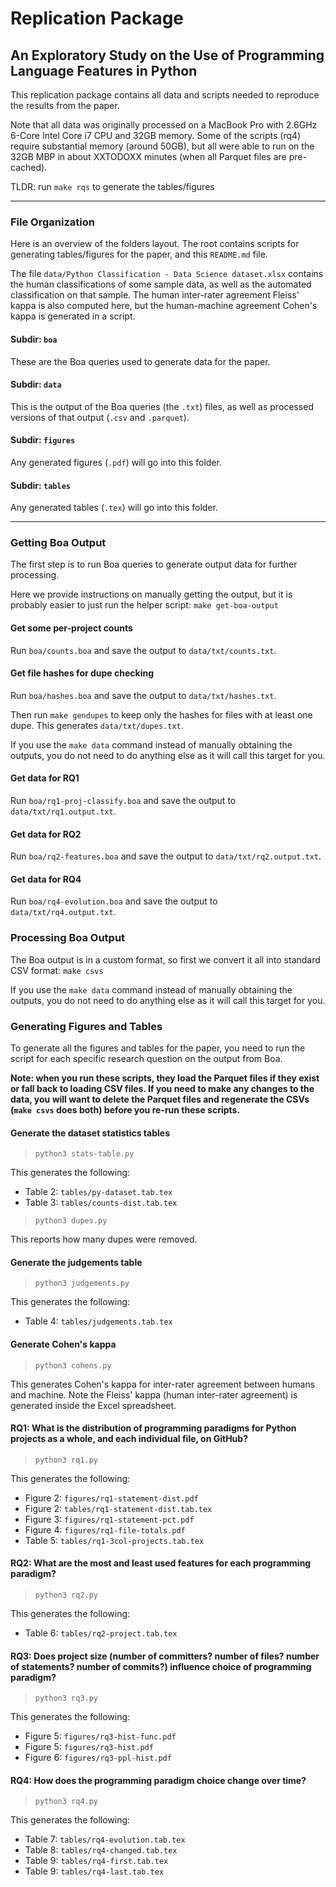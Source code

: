# Replication Package
## An Exploratory Study on the Use of Programming Language Features in Python

This replication package contains all data and scripts needed to reproduce the results from the paper.

Note that all data was originally processed on a MacBook Pro with 2.6GHz 6-Core Intel Core i7 CPU and 32GB memory.  Some of the scripts (rq4) require substantial memory (around 50GB), but all were able to run on the 32GB MBP in about XXTODOXX minutes (when all Parquet files are pre-cached).

TLDR: run `make rqs` to generate the tables/figures

------------------------------------------------------

### File Organization

Here is an overview of the folders layout.  The root contains scripts for generating tables/figures for the paper, and this `README.md` file.

The file `data/Python Classification - Data Science dataset.xlsx` contains the human classifications of some sample data, as well as the automated classification on that sample. The human inter-rater agreement Fleiss' kappa is also computed here, but the human-machine agreement Cohen's kappa is generated in a script.

#### Subdir: `boa`
These are the Boa queries used to generate data for the paper.

#### Subdir: `data`
This is the output of the Boa queries (the `.txt`) files, as well as processed versions of that output (`.csv` and `.parquet`).

#### Subdir: `figures`
Any generated figures (`.pdf`) will go into this folder.

#### Subdir: `tables`
Any generated tables (`.tex`) will go into this folder.

------------------------------------------------------

### Getting Boa Output

The first step is to run Boa queries to generate output data for further processing.

Here we provide instructions on manually getting the output, but it is probably easier to just run the helper script: `make get-boa-output`

#### Get some per-project counts
Run `boa/counts.boa` and save the output to `data/txt/counts.txt`.

#### Get file hashes for dupe checking
Run `boa/hashes.boa` and save the output to `data/txt/hashes.txt`.

Then run `make gendupes` to keep only the hashes for files with at least one dupe.  This generates `data/txt/dupes.txt`.

If you use the `make data` command instead of manually obtaining the outputs, you do not need to do anything else as it will call this target for you.

#### Get data for RQ1
Run `boa/rq1-proj-classify.boa` and save the output to `data/txt/rq1.output.txt`.

#### Get data for RQ2
Run `boa/rq2-features.boa` and save the output to `data/txt/rq2.output.txt`.

#### Get data for RQ4
Run `boa/rq4-evolution.boa` and save the output to `data/txt/rq4.output.txt`.

### Processing Boa Output

The Boa output is in a custom format, so first we convert it all into standard CSV format: `make csvs`

If you use the `make data` command instead of manually obtaining the outputs, you do not need to do anything else as it will call this target for you.

### Generating Figures and Tables

To generate all the figures and tables for the paper, you need to run the script for each specific research question on the output from Boa.

**Note: when you run these scripts, they load the Parquet files if they exist or fall back to loading CSV files. If you need to make any changes to the data, you will want to delete the Parquet files and regenerate the CSVs (`make csvs` does both) before you re-run these scripts.**

#### Generate the dataset statistics tables

> `python3 stats-table.py`

This generates the following:

- Table 2: `tables/py-dataset.tab.tex`
- Table 3: `tables/counts-dist.tab.tex`

> `python3 dupes.py`

This reports how many dupes were removed.

#### Generate the judgements table

> `python3 judgements.py`

This generates the following:

- Table 4: `tables/judgements.tab.tex`

#### Generate Cohen's kappa

> `python3 cohens.py`

This generates Cohen's kappa for inter-rater agreement between humans and machine.  Note the Fleiss' kappa (human inter-rater agreement) is generated inside the Excel spreadsheet.

#### RQ1: What is the distribution of programming paradigms for Python projects as a whole, and each individual file, on GitHub?

> `python3 rq1.py`

This generates the following:

- Figure 2: `figures/rq1-statement-dist.pdf`
- Figure 2: `tables/rq1-statement-dist.tab.tex`
- Figure 3: `figures/rq1-statement-pct.pdf`
- Figure 4: `figures/rq1-file-totals.pdf`
- Table 5: `tables/rq1-3col-projects.tab.tex`

#### RQ2: What are the most and least used features for each programming paradigm?

> `python3 rq2.py`

This generates the following:

- Table 6: `tables/rq2-project.tab.tex`

#### RQ3: Does project size (number of committers? number of files? number of statements? number of commits?) influence choice of programming paradigm?

> `python3 rq3.py`

This generates the following:

- Figure 5: `figures/rq3-hist-func.pdf`
- Figure 5: `figures/rq3-hist.pdf`
- Figure 6: `figures/rq3-ppl-hist.pdf`

#### RQ4: How does the programming paradigm choice change over time?

> `python3 rq4.py`

This generates the following:

- Table 7: `tables/rq4-evolution.tab.tex`
- Table 8: `tables/rq4-changed.tab.tex`
- Table 9: `tables/rq4-first.tab.tex`
- Table 9: `tables/rq4-last.tab.tex`
